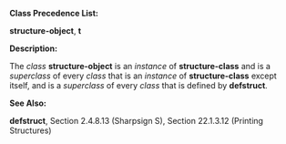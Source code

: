  

**Class Precedence List:** 

**structure-object**, **t** 

**Description:** 

The *class* **structure-object** is an *instance* of **structure-class** and is a *superclass* of every *class* that is an *instance* of **structure-class** except itself, and is a *superclass* of every *class* that is defined by **defstruct**. 

**See Also:** 

**defstruct**, Section 2.4.8.13 (Sharpsign S), Section 22.1.3.12 (Printing Structures) 

